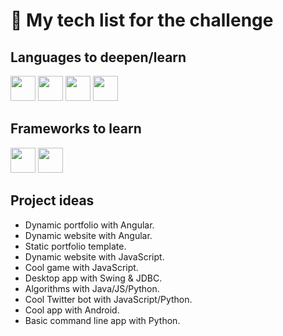 # 🧰&nbsp;My tech list for the challenge

## Languages to deepen/learn
<div><a href="#"><img height="40" src="https://github.com/pablohs1986/100-days-of-code/blob/master/img/java.png"/></a>
<a href="#"><img height="40" src="https://github.com/pablohs1986/100-days-of-code/blob/master/img/icons8-javascript-48.png"/></a>
<a href="#"><img height="40" src="https://github.com/pablohs1986/100-days-of-code/blob/master/img/icons8-typescript-48.png"/></a>
<a href="#"><img height="40" src="https://github.com/pablohs1986/100-days-of-code/blob/master/img/icons8-python-48.png"/></a><div>
    
## Frameworks to learn
<div><a href="#"><img height="40" src="https://github.com/pablohs1986/100-days-of-code/blob/master/img/angular_A.png"/></a>
<a href="#"><img height="40" src="https://github.com/pablohs1986/100-days-of-code/blob/master/img/icons8-android-os-48.png"/></a><div>

## Project ideas
* Dynamic portfolio with Angular.
* Dynamic website with Angular.
* Static portfolio template.
* Dynamic website with JavaScript.
* Cool game with JavaScript.
* Desktop app with Swing & JDBC.
* Algorithms with Java/JS/Python.
* Cool Twitter bot with JavaScript/Python.
* Cool app with Android.
* Basic command line app with Python.
